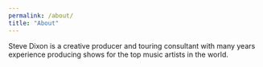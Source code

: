 ```yaml
---
permalink: /about/
title: "About"
---
```


Steve Dixon is a creative producer and touring consultant with many years experience producing shows for the top music artists in the world.

